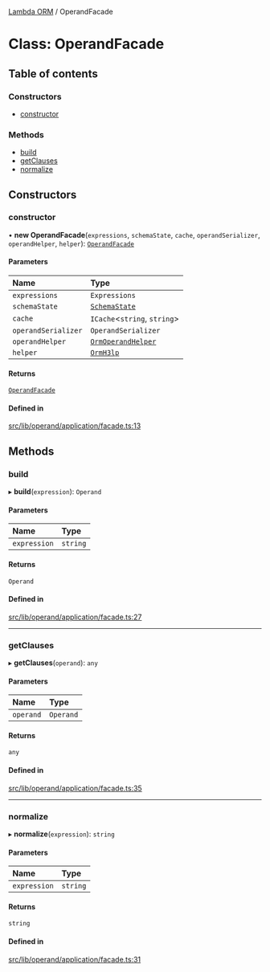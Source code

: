 [Lambda ORM](../README.md) / OperandFacade

# Class: OperandFacade

## Table of contents

### Constructors

- [constructor](OperandFacade.md#constructor)

### Methods

- [build](OperandFacade.md#build)
- [getClauses](OperandFacade.md#getclauses)
- [normalize](OperandFacade.md#normalize)

## Constructors

### constructor

• **new OperandFacade**(`expressions`, `schemaState`, `cache`, `operandSerializer`, `operandHelper`, `helper`): [`OperandFacade`](OperandFacade.md)

#### Parameters

| Name | Type |
| :------ | :------ |
| `expressions` | `Expressions` |
| `schemaState` | [`SchemaState`](SchemaState.md) |
| `cache` | `ICache`\<`string`, `string`\> |
| `operandSerializer` | `OperandSerializer` |
| `operandHelper` | [`OrmOperandHelper`](OrmOperandHelper.md) |
| `helper` | [`OrmH3lp`](OrmH3lp.md) |

#### Returns

[`OperandFacade`](OperandFacade.md)

#### Defined in

[src/lib/operand/application/facade.ts:13](https://github.com/lambda-orm/lambdaorm/blob/ad1fa3d559707b5bcfa3c09434382228cb95f3a8/src/lib/operand/application/facade.ts#L13)

## Methods

### build

▸ **build**(`expression`): `Operand`

#### Parameters

| Name | Type |
| :------ | :------ |
| `expression` | `string` |

#### Returns

`Operand`

#### Defined in

[src/lib/operand/application/facade.ts:27](https://github.com/lambda-orm/lambdaorm/blob/ad1fa3d559707b5bcfa3c09434382228cb95f3a8/src/lib/operand/application/facade.ts#L27)

___

### getClauses

▸ **getClauses**(`operand`): `any`

#### Parameters

| Name | Type |
| :------ | :------ |
| `operand` | `Operand` |

#### Returns

`any`

#### Defined in

[src/lib/operand/application/facade.ts:35](https://github.com/lambda-orm/lambdaorm/blob/ad1fa3d559707b5bcfa3c09434382228cb95f3a8/src/lib/operand/application/facade.ts#L35)

___

### normalize

▸ **normalize**(`expression`): `string`

#### Parameters

| Name | Type |
| :------ | :------ |
| `expression` | `string` |

#### Returns

`string`

#### Defined in

[src/lib/operand/application/facade.ts:31](https://github.com/lambda-orm/lambdaorm/blob/ad1fa3d559707b5bcfa3c09434382228cb95f3a8/src/lib/operand/application/facade.ts#L31)
